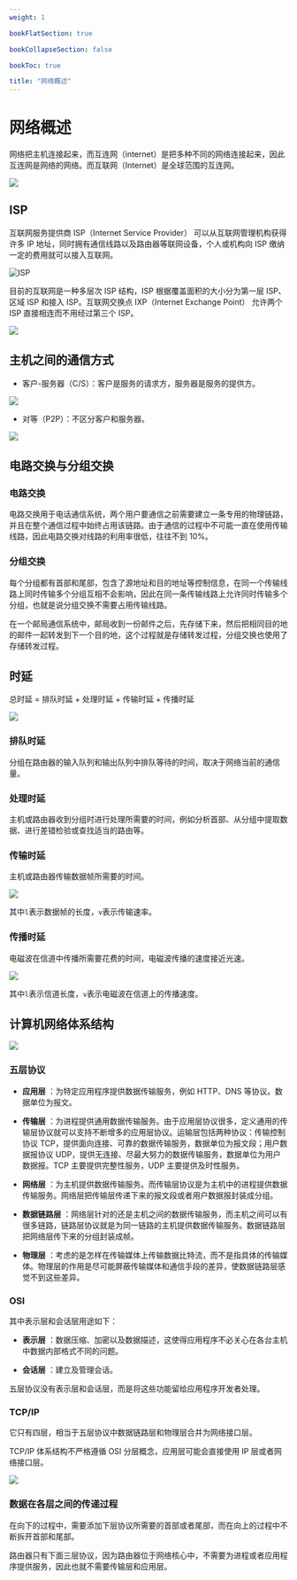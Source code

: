 ```yaml
---
weight: 1

bookFlatSection: true

bookCollapseSection: false

bookToc: true

title: "网络概述"
---
```


# 网络概述

网络把主机连接起来，而互连网（internet）是把多种不同的网络连接起来，因此互连网是网络的网络。而互联网（Internet）是全球范围的互连网。

![](https://cdn.xiaobinqt.cn/xiaobinqt.io/20221223/c6e4e5ab60634da49ebd982df8372706.png)

## ISP

互联网服务提供商 ISP（Internet Service Provider） 可以从互联网管理机构获得许多 IP 地址，同时拥有通信线路以及路由器等联网设备，个人或机构向 ISP 缴纳一定的费用就可以接入互联网。

![ISP](https://cdn.xiaobinqt.cn/xiaobinqt.io/20221223/cd45b18ae3bf4d2ebb149cff2ceead6b.png)

目前的互联网是一种多层次 ISP 结构，ISP 根据覆盖面积的大小分为第一层 ISP、区域 ISP 和接入 ISP。互联网交换点 IXP（Internet Exchange Point） 允许两个 ISP 直接相连而不用经过第三个 ISP。

![](https://cdn.xiaobinqt.cn/xiaobinqt.io/20221223/2d51d56777b2465da286d9c65f8df01a.png)

## 主机之间的通信方式

+ 客户-服务器（C/S）：客户是服务的请求方，服务器是服务的提供方。

![](https://cdn.xiaobinqt.cn/xiaobinqt.io/20221223/ca404b51ac3148329dd3236eebbb15b3.png)

+ 对等（P2P）：不区分客户和服务器。

![](https://cdn.xiaobinqt.cn/xiaobinqt.io/20221223/a3a25588f44b459997e8be8a47bab7c3.png)

## 电路交换与分组交换

### 电路交换

电路交换用于电话通信系统，两个用户要通信之前需要建立一条专用的物理链路，并且在整个通信过程中始终占用该链路。由于通信的过程中不可能一直在使用传输线路，因此电路交换对线路的利用率很低，往往不到 10%。

### 分组交换

每个分组都有首部和尾部，包含了源地址和目的地址等控制信息，在同一个传输线路上同时传输多个分组互相不会影响，因此在同一条传输线路上允许同时传输多个分组，也就是说分组交换不需要占用传输线路。

在一个邮局通信系统中，邮局收到一份邮件之后，先存储下来，然后把相同目的地的邮件一起转发到下一个目的地，这个过程就是存储转发过程，分组交换也使用了存储转发过程。

## 时延

总时延 = 排队时延 + 处理时延 + 传输时延 + 传播时延

![](https://cdn.xiaobinqt.cn/xiaobinqt.io/20221223/982be3abcf4c4dc388325fecb159166c.png)

### 排队时延

分组在路由器的输入队列和输出队列中排队等待的时间，取决于网络当前的通信量。

### 处理时延

主机或路由器收到分组时进行处理所需要的时间，例如分析首部、从分组中提取数据、进行差错检验或查找适当的路由等。

### 传输时延

主机或路由器传输数据帧所需要的时间。

![](https://cdn.xiaobinqt.cn/xiaobinqt.io/20221223/672b4eefc7b8458fbddae1011fd09d14.png)

其中`l`表示数据帧的长度，`v`表示传输速率。

### 传播时延

电磁波在信道中传播所需要花费的时间，电磁波传播的速度接近光速。

![](https://cdn.xiaobinqt.cn/xiaobinqt.io/20221223/51fbafaccacb40179b4cc0d6a28b8720.png)

其中`l`表示信道长度，`v`表示电磁波在信道上的传播速度。

## 计算机网络体系结构

![](https://cdn.xiaobinqt.cn/xiaobinqt.io/20221223/64f2dae1873d4dd7ab0cf3efc34331e3.png)

### 五层协议

+ **应用层** ：为特定应用程序提供数据传输服务，例如 HTTP、DNS 等协议。数据单位为报文。

+ **传输层**
  ：为进程提供通用数据传输服务。由于应用层协议很多，定义通用的传输层协议就可以支持不断增多的应用层协议。运输层包括两种协议：传输控制协议 TCP，提供面向连接、可靠的数据传输服务，数据单位为报文段；用户数据报协议 UDP，提供无连接、尽最大努力的数据传输服务，数据单位为用户数据报。TCP 主要提供完整性服务，UDP 主要提供及时性服务。

+ **网络层** ：为主机提供数据传输服务。而传输层协议是为主机中的进程提供数据传输服务。网络层把传输层传递下来的报文段或者用户数据报封装成分组。

+ **数据链路层** ：网络层针对的还是主机之间的数据传输服务，而主机之间可以有很多链路，链路层协议就是为同一链路的主机提供数据传输服务。数据链路层把网络层传下来的分组封装成帧。

+ **物理层** ：考虑的是怎样在传输媒体上传输数据比特流，而不是指具体的传输媒体。物理层的作用是尽可能屏蔽传输媒体和通信手段的差异，使数据链路层感觉不到这些差异。

### OSI

其中表示层和会话层用途如下：

+ **表示层** ：数据压缩、加密以及数据描述，这使得应用程序不必关心在各台主机中数据内部格式不同的问题。

+ **会话层** ：建立及管理会话。

五层协议没有表示层和会话层，而是将这些功能留给应用程序开发者处理。

### TCP/IP

它只有四层，相当于五层协议中数据链路层和物理层合并为网络接口层。

TCP/IP 体系结构不严格遵循 OSI 分层概念，应用层可能会直接使用 IP 层或者网络接口层。

![](https://cdn.xiaobinqt.cn/xiaobinqt.io/20221223/6e02e39431814eb193e2f3484dc213c8.png)

### 数据在各层之间的传递过程

在向下的过程中，需要添加下层协议所需要的首部或者尾部，而在向上的过程中不断拆开首部和尾部。

路由器只有下面三层协议，因为路由器位于网络核心中，不需要为进程或者应用程序提供服务，因此也就不需要传输层和应用层。